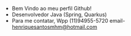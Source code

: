 - Bem Vindo ao meu perfil Github!
- Desenvolvedor Java (Spring, Quarkus)
- Para me contatar, Wpp (11)94955-5720 email- henriquesantosmhm@hotmail.com
